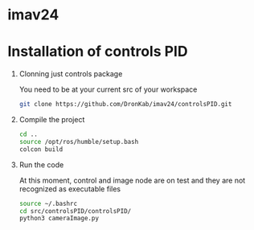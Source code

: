 # imav24

# Installation of controls PID

1. Clonning just controls package

    You need to be at your current src of your workspace

    ```sh
    git clone https://github.com/DronKab/imav24/controlsPID.git
    ```

2. Compile the project

    ```sh
    cd ..
    source /opt/ros/humble/setup.bash
    colcon build
    ```

3. Run the code
    
    At this moment, control and image node are on test and they are not recognized as executable files

    ```sh
    source ~/.bashrc
    cd src/controlsPID/controlsPID/
    python3 cameraImage.py
    ```